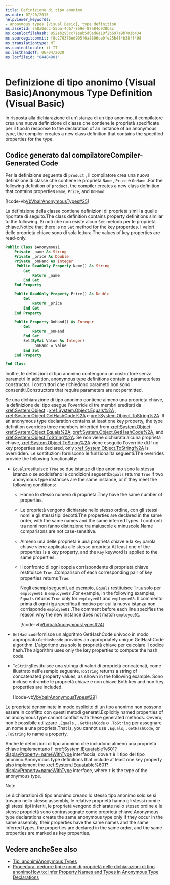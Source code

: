 ```yaml
---
title: Definizione di tipo anonimo
ms.date: 07/20/2015
helpviewer_keywords:
- anonymous types [Visual Basic], type definition
ms.assetid: 7a8a0ddc-55ba-4d67-869e-87a84d938bac
ms.openlocfilehash: 952eb295cc71eab5d0ad6e18f2b697a9b701b434
ms.sourcegitcommit: f8c270376ed905f6a8896ce0fe25b4f4b38ff498
ms.translationtype: MT
ms.contentlocale: it-IT
ms.lasthandoff: 06/04/2020
ms.locfileid: "84404901"
---
```

# <a name="anonymous-type-definition-visual-basic"></a><span data-ttu-id="f07ed-102">Definizione di tipo anonimo (Visual Basic)</span><span class="sxs-lookup"><span data-stu-id="f07ed-102">Anonymous Type Definition (Visual Basic)</span></span>

<span data-ttu-id="f07ed-103">In risposta alla dichiarazione di un'istanza di un tipo anonimo, il compilatore crea una nuova definizione di classe che contiene le proprietà specificate per il tipo.</span><span class="sxs-lookup"><span data-stu-id="f07ed-103">In response to the declaration of an instance of an anonymous type, the compiler creates a new class definition that contains the specified properties for the type.</span></span>

## <a name="compiler-generated-code"></a><span data-ttu-id="f07ed-104">Codice generato dal compilatore</span><span class="sxs-lookup"><span data-stu-id="f07ed-104">Compiler-Generated Code</span></span>

<span data-ttu-id="f07ed-105">Per la definizione seguente di `product` , il compilatore crea una nuova definizione di classe che contiene le proprietà `Name` , `Price` e `OnHand` .</span><span class="sxs-lookup"><span data-stu-id="f07ed-105">For the following definition of `product`, the compiler creates a new class definition that contains properties `Name`, `Price`, and `OnHand`.</span></span>

[!code-vb[VbVbalrAnonymousTypes#25](~/samples/snippets/visualbasic/VS_Snippets_VBCSharp/VbVbalrAnonymousTypes/VB/Class2.vb#25)]

<span data-ttu-id="f07ed-106">La definizione della classe contiene definizioni di proprietà simili a quelle riportate di seguito.</span><span class="sxs-lookup"><span data-stu-id="f07ed-106">The class definition contains property definitions similar to the following.</span></span> <span data-ttu-id="f07ed-107">Si noti che non esiste alcun `Set` metodo per le proprietà chiave.</span><span class="sxs-lookup"><span data-stu-id="f07ed-107">Notice that there is no `Set` method for the key properties.</span></span> <span data-ttu-id="f07ed-108">I valori delle proprietà chiave sono di sola lettura.</span><span class="sxs-lookup"><span data-stu-id="f07ed-108">The values of key properties are read-only.</span></span>

```vb
Public Class $Anonymous1
    Private _name As String
    Private _price As Double
    Private _onHand As Integer
     Public ReadOnly Property Name() As String
        Get
            Return _name
        End Get
    End Property

    Public ReadOnly Property Price() As Double
        Get
            Return _price
        End Get
    End Property

    Public Property OnHand() As Integer
        Get
            Return _onHand
        End Get
        Set(ByVal Value As Integer)
            _onHand = Value
        End Set
    End Property

End Class
```

<span data-ttu-id="f07ed-109">Inoltre, le definizioni di tipo anonimo contengono un costruttore senza parametri.</span><span class="sxs-lookup"><span data-stu-id="f07ed-109">In addition, anonymous type definitions contain a parameterless constructor.</span></span> <span data-ttu-id="f07ed-110">I costruttori che richiedono parametri non sono consentiti.</span><span class="sxs-lookup"><span data-stu-id="f07ed-110">Constructors that require parameters are not permitted.</span></span>

<span data-ttu-id="f07ed-111">Se una dichiarazione di tipo anonimo contiene almeno una proprietà chiave, la definizione del tipo esegue l'override di tre membri ereditati da <xref:System.Object> : <xref:System.Object.Equals%2A> , <xref:System.Object.GetHashCode%2A> e <xref:System.Object.ToString%2A> .</span><span class="sxs-lookup"><span data-stu-id="f07ed-111">If an anonymous type declaration contains at least one key property, the type definition overrides three members inherited from <xref:System.Object>: <xref:System.Object.Equals%2A>, <xref:System.Object.GetHashCode%2A>, and <xref:System.Object.ToString%2A>.</span></span> <span data-ttu-id="f07ed-112">Se non viene dichiarata alcuna proprietà chiave, <xref:System.Object.ToString%2A> viene eseguito l'override di.</span><span class="sxs-lookup"><span data-stu-id="f07ed-112">If no key properties are declared, only <xref:System.Object.ToString%2A> is overridden.</span></span> <span data-ttu-id="f07ed-113">Le sostituzioni forniscono le funzionalità seguenti:</span><span class="sxs-lookup"><span data-stu-id="f07ed-113">The overrides provide the following functionality:</span></span>

- <span data-ttu-id="f07ed-114">`Equals`restituisce `True` se due istanze di tipo anonimo sono la stessa istanza o se soddisfano le condizioni seguenti:</span><span class="sxs-lookup"><span data-stu-id="f07ed-114">`Equals` returns `True` if two anonymous type instances are the same instance, or if they meet the following conditions:</span></span>

  - <span data-ttu-id="f07ed-115">Hanno lo stesso numero di proprietà.</span><span class="sxs-lookup"><span data-stu-id="f07ed-115">They have the same number of properties.</span></span>

  - <span data-ttu-id="f07ed-116">Le proprietà vengono dichiarate nello stesso ordine, con gli stessi nomi e gli stessi tipi dedotti.</span><span class="sxs-lookup"><span data-stu-id="f07ed-116">The properties are declared in the same order, with the same names and the same inferred types.</span></span> <span data-ttu-id="f07ed-117">I confronti tra nomi non fanno distinzione tra maiuscole e minuscole.</span><span class="sxs-lookup"><span data-stu-id="f07ed-117">Name comparisons are not case-sensitive.</span></span>

  - <span data-ttu-id="f07ed-118">Almeno una delle proprietà è una proprietà chiave e la `Key` parola chiave viene applicata alle stesse proprietà.</span><span class="sxs-lookup"><span data-stu-id="f07ed-118">At least one of the properties is a key property, and the `Key` keyword is applied to the same properties.</span></span>

  - <span data-ttu-id="f07ed-119">Il confronto di ogni coppia corrispondente di proprietà chiave restituisce `True` .</span><span class="sxs-lookup"><span data-stu-id="f07ed-119">Comparison of each corresponding pair of key properties returns `True`.</span></span>

    <span data-ttu-id="f07ed-120">Negli esempi seguenti, ad esempio, `Equals` restituisce `True` solo per `employee01` e `employee08` .</span><span class="sxs-lookup"><span data-stu-id="f07ed-120">For example, in the following examples, `Equals` returns `True` only for `employee01` and `employee08`.</span></span> <span data-ttu-id="f07ed-121">Il commento prima di ogni riga specifica il motivo per cui la nuova istanza non corrisponde `employee01` .</span><span class="sxs-lookup"><span data-stu-id="f07ed-121">The comment before each line specifies the reason why the new instance does not match `employee01`.</span></span>

    [!code-vb[VbVbalrAnonymousTypes#24](~/samples/snippets/visualbasic/VS_Snippets_VBCSharp/VbVbalrAnonymousTypes/VB/Class2.vb#24)]

- <span data-ttu-id="f07ed-122">`GetHashcode`fornisce un algoritmo GetHashCode univoco in modo appropriato.</span><span class="sxs-lookup"><span data-stu-id="f07ed-122">`GetHashcode` provides an appropriately unique GetHashCode algorithm.</span></span> <span data-ttu-id="f07ed-123">L'algoritmo usa solo le proprietà chiave per calcolare il codice hash.</span><span class="sxs-lookup"><span data-stu-id="f07ed-123">The algorithm uses only the key properties to compute the hash code.</span></span>

- <span data-ttu-id="f07ed-124">`ToString`Restituisce una stringa di valori di proprietà concatenati, come illustrato nell'esempio seguente.</span><span class="sxs-lookup"><span data-stu-id="f07ed-124">`ToString` returns a string of concatenated property values, as shown in the following example.</span></span> <span data-ttu-id="f07ed-125">Sono incluse entrambe le proprietà chiave e non chiave.</span><span class="sxs-lookup"><span data-stu-id="f07ed-125">Both key and non-key properties are included.</span></span>

  [!code-vb[VbVbalrAnonymousTypes#29](~/samples/snippets/visualbasic/VS_Snippets_VBCSharp/VbVbalrAnonymousTypes/VB/Class2.vb#29)]

<span data-ttu-id="f07ed-126">Le proprietà denominate in modo esplicito di un tipo anonimo non possono essere in conflitto con questi metodi generati.</span><span class="sxs-lookup"><span data-stu-id="f07ed-126">Explicitly named properties of an anonymous type cannot conflict with these generated methods.</span></span> <span data-ttu-id="f07ed-127">Ovvero, non è possibile utilizzare `.Equals` , `.GetHashCode` o `.ToString` per assegnare un nome a una proprietà.</span><span class="sxs-lookup"><span data-stu-id="f07ed-127">That is, you cannot use `.Equals`, `.GetHashCode`, or `.ToString` to name a property.</span></span>

<span data-ttu-id="f07ed-128">Anche le definizioni di tipo anonimo che includono almeno una proprietà chiave implementano l' <xref:System.IEquatable%601?displayProperty=nameWithType> interfaccia, dove `T` è il tipo del tipo anonimo.</span><span class="sxs-lookup"><span data-stu-id="f07ed-128">Anonymous type definitions that include at least one key property also implement the <xref:System.IEquatable%601?displayProperty=nameWithType> interface, where `T` is the type of the anonymous type.</span></span>

> [!NOTE]
> <span data-ttu-id="f07ed-129">Le dichiarazioni di tipo anonimo creano lo stesso tipo anonimo solo se si trovano nello stesso assembly, le relative proprietà hanno gli stessi nomi e gli stessi tipi inferiti, le proprietà vengono dichiarate nello stesso ordine e le stesse proprietà sono contrassegnate come proprietà chiave.</span><span class="sxs-lookup"><span data-stu-id="f07ed-129">Anonymous type declarations create the same anonymous type only if they occur in the same assembly, their properties have the same names and the same inferred types, the properties are declared in the same order, and the same properties are marked as key properties.</span></span>

## <a name="see-also"></a><span data-ttu-id="f07ed-130">Vedere anche</span><span class="sxs-lookup"><span data-stu-id="f07ed-130">See also</span></span>

- [<span data-ttu-id="f07ed-131">Tipi anonimi</span><span class="sxs-lookup"><span data-stu-id="f07ed-131">Anonymous Types</span></span>](anonymous-types.md)
- [<span data-ttu-id="f07ed-132">Procedura: dedurre tipi e nomi di proprietà nelle dichiarazioni di tipo anonimo</span><span class="sxs-lookup"><span data-stu-id="f07ed-132">How to: Infer Property Names and Types in Anonymous Type Declarations</span></span>](how-to-infer-property-names-and-types-in-anonymous-type-declarations.md)
